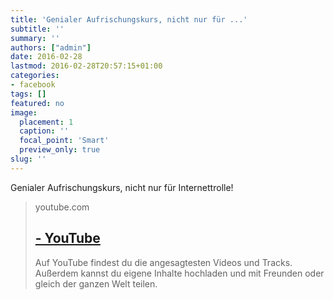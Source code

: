 ```yaml
---
title: 'Genialer Aufrischungskurs, nicht nur für ...'
subtitle: ''
summary: ''
authors: ["admin"]
date: 2016-02-28
lastmod: 2016-02-28T20:57:15+01:00
categories:
- facebook
tags: []
featured: no
image:
  placement: 1
  caption: ''
  focal_point: 'Smart'
  preview_only: true
slug: ''
---
```

Genialer Aufrischungskurs, nicht nur für Internettrolle!
> youtube.com
> ## [ - YouTube](https://www.youtube.com/watch?v=KoSu6AUC-7k)
>
>Auf YouTube findest du die angesagtesten Videos und Tracks. Außerdem kannst du eigene Inhalte hochladen und mit Freunden oder gleich der ganzen Welt teilen.

